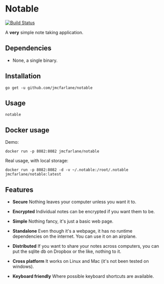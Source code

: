 # Notable

[![Build Status](https://travis-ci.org/jmcfarlane/notable.svg?branch=master)](https://github.com/jmcfarlane/notable/tree/master)

A **very** simple note taking application.

## Dependencies

- None, a single binary.

## Installation

```
go get -u github.com/jmcfarlane/notable
```

## Usage

```
notable
```

## Docker usage

Demo:

```
docker run -p 8082:8082 jmcfarlane/notable
```

Real usage, with local storage:

```
docker run -p 8082:8082 -d -v ~/.notable:/root/.notable jmcfarlane/notable:latest
```

## Features

- **Secure**
  Nothing leaves your computer unless you want it to.

- **Encrypted**
  Individual notes can be encrypted if you want them to be.

- **Simple**
  Nothing fancy, it's just a basic web page.

- **Standalone**
  Even though it's a webpage, it has no runtime dependencies on the
  internet.  You can use it on an airplane.

- **Distributed**
  If you want to share your notes across computers, you can put the
  sqlite db on Dropbox or the like, nothing to it.

- **Cross platform**
  It works on Linux and Mac (it's not been tested on windows).

- **Keyboard friendly**
  Where possible keyboard shortcuts are available.
